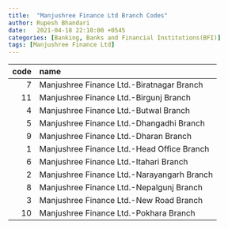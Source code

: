 ```yaml
---
title:  "Manjushree Finance Ltd Branch Codes"
author: Rupesh Bhandari
date:   2021-04-18 22:10:00 +0545
categories: [Banking, Banks and Financial Institutions(BFI)]
tags: [Manjushree Finance Ltd]
---
```


|   code | name                                       |
|-------:|:-------------------------------------------|
|      7 | Manjushree Finance Ltd.-Biratnagar Branch  |
|     11 | Manjushree Finance Ltd.-Birgunj Branch     |
|      4 | Manjushree Finance Ltd.-Butwal Branch      |
|      5 | Manjushree Finance Ltd.-Dhangadhi Branch   |
|      9 | Manjushree Finance Ltd.-Dharan Branch      |
|      1 | Manjushree Finance Ltd.-Head Office Branch |
|      6 | Manjushree Finance Ltd.-Itahari Branch     |
|      2 | Manjushree Finance Ltd.-Narayangarh Branch |
|      8 | Manjushree Finance Ltd.-Nepalgunj Branch   |
|      3 | Manjushree Finance Ltd.-New Road Branch    |
|     10 | Manjushree Finance Ltd.-Pokhara Branch     |